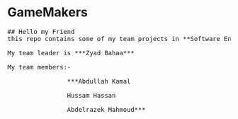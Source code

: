 # GameMakers
<pre>
## Hello my Friend
this repo contains some of my team projects in **Software Engineering Hackathon by Orange Digital Center Egypt and AMIT**<br>
My team leader is ***Zyad Bahaa***<br>
My team members:- <br>
                ***Abdullah Kamal<br>
                Hussam Hassan<br>
                Abdelrazek Mahmoud***<br>
</pre>
